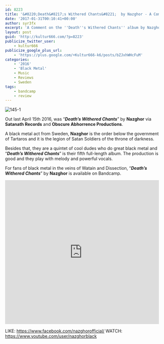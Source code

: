 ```yaml
---
id: 8223
title: '&#8220;Death&#8217;s Withered Chants&#8221;  by Nazghor - A Comment'
date: '2017-01-31T00:10:41+00:00'
author: syr3fx
excerpt: 'A Comment on the ''Death''s Withered Chants'' album by Nazghor (2016).'
layout: post
guid: 'http://kultur666.com/?p=8223'
publicize_twitter_user:
    - kultur666
publicize_google_plus_url:
    - 'https://plus.google.com/+Kultur666-k6/posts/bZJxhWHcFuM'
categories:
    - '2016'
    - 'Black Metal'
    - Music
    - Reviews
    - Sweden
tags:
    - bandcamp
    - review
---
```


![145-1](http://localhost:8080/wp-content/uploads/2017/01/145-1.jpg?w=680)

Out last April 15th 2016, was “***Death’s Withered Chants***” by **Nazghor** via **Satanath Records** and **Obscure Abhorrence Productions**.

A black metal act from Sweden, **Nazghor** is the order below the government of Tartaros and it is the legion of Satan Soldiers of the throne of darkness.

Besides that, they are a quintet of cool dudes who do great black metal and “***Death’s Withered Chants***” is their fifth full-length album. The production is good and they play with melody and powerful vocals.

For fans of black metal in the veins of Watain and Dissection, “***Death’s Withered Chants***” by **Nazghor** is available on Bandcamp.

<iframe style="border: 0; width: 100%; height: 472px;" src="https://bandcamp.com/EmbeddedPlayer/album=3715713341/size=large/bgcol=333333/linkcol=e99708/tracklist=false/transparent=true/" seamless></iframe>

LIKE: <https://www.facebook.com/nazghorofficial/>
WATCH: <https://www.youtube.com/user/nazghorblack>